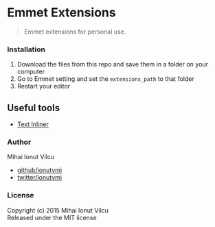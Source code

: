 # Emmet Extensions

> Emmet extensions for personal use.

### Installation
1. Download the files from this repo and save them in a folder on your computer
2. Go to Emmet setting and set the `extensions_path` to that folder
3. Restart your editor


## Useful tools
- [Text Inliner](http://run.plnkr.co/plunks/OoUR0rGDEGj2sRBQqoSY/)


### Author

Mihai Ionut Vilcu
 
+ [github/ionutvmi](https://github.com/ionutvmi)
+ [twitter/ionutvmi](http://twitter.com/ionutvmi) 

### License
Copyright (c) 2015 Mihai Ionut Vilcu   
Released under the MIT license


